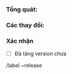 ### Tổng quát:

[//]: # (Tổng quát về release này, nâng cấp phần nào, sửa phần nào)

### Các thay đổi:

[//]: # (Danh sách các thay đổi được tạo ra cho release này)

### Xác nhận

- [ ] Đã tăng version chưa

/label ~release
